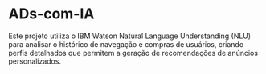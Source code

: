 # ADs-com-IA
Este projeto utiliza o IBM Watson Natural Language Understanding (NLU) para analisar o histórico de navegação e compras de usuários, criando perfis detalhados que permitem a geração de recomendações de anúncios personalizados.
